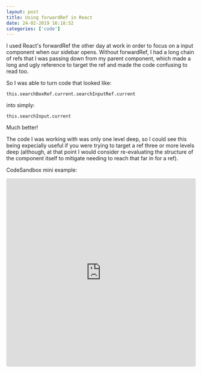 ```yaml
---
layout: post
title: Using forwardRef in React
date: 24-02-2019 16:18:52
categories: ['code']
---
```


I used React's forwardRef the other day at work in order to focus on a input component when our sidebar opens. Without forwardRef, I had a long chain of refs that I was passing down from my parent component, which made a long and ugly reference to target the ref and made the code confusing to read too.

So I was able to turn code that looked like:

```
this.searchBoxRef.current.searchInputRef.current
``` 
into simply:
```
this.searchInput.current
```

Much better!

The code I was working with was only one level deep, so I could see this being expecially useful if you were trying to target a ref three or more levels deep (although, at that point I would consider re-evaluating the structure of the component itself to mitigate needing to reach that far in for a ref).

CodeSandbox mini example:

<iframe src="https://codesandbox.io/embed/w6w16oqppl" style="width:100%; height:500px; border:0; border-radius: 4px; overflow:hidden;" sandbox="allow-modals allow-forms allow-popups allow-scripts allow-same-origin"></iframe>